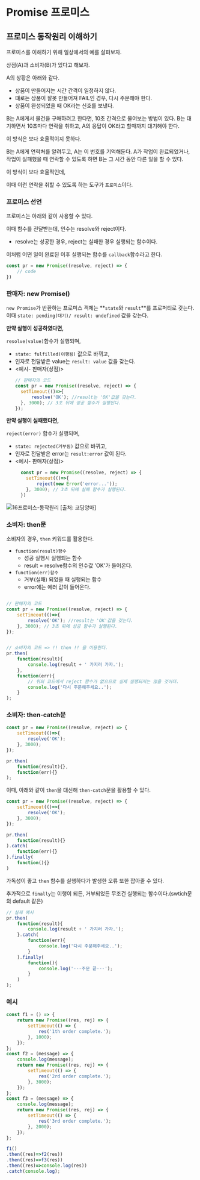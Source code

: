 # Promise 프로미스 

## 프로미스 동작원리 이해하기 

프로미스를 이해하기 위해 일상에서의 예를 살펴보자. 

상점(A)과 소비자(B)가 있다고 해보자.

A의 상황은 아래와 같다. 
- 상품이 만들어지는 시간 간격이 일정하지 않다. 
- 떄로는 상품이 잘못 만들어져 FAIL인 경우, 다시 주문해야 한다.
- 상품이 완성되었을 때 OK라는 신호를 보낸다. 

B는 A에게서 물건을 구매하려고 한다면, 10초 간격으로 물어보는 방법이 있다. 
B는 대기하면서 10초마다 연락을 취하고, A의 응답이 OK라고 할때까지 대기해야 한다. 

이 방식은 보다 효율적이지 못하다. 

B는 A에게 연락처를 알려두고, A는 이 번호를 기억해둔다. 
A가 작업이 완료되었거나, 작업이 실패했을 때 연락할 수 있도록 하면 B는 그 시간 동안 다른 일을 할 수 있다. 

이 방식이 보다 효율적인데,

이때 이런 연락을 취할 수 있도록 하는 도구가 `프로미스`이다. 

### 프로미스 선언 
프로미스는 아래와 같이 사용할 수 있다. 

이때 함수를 전달받는데, 인수는 resolve와 reject이다. 
- resolve는 성공한 경우, reject는 실패한 경우 실행되는 함수이다.

이처럼 어떤 일이 완료된 이후 실행되는 함수를 `callback`함수라고 한다. 

```js 
const pr = new Promise((resolve, reject) => {
    // code
})
```

### 판매자: new Promise()

`new Promise`가 반환하는 프로미스 객체는 **`state`와 `result`**를 프로퍼티로 갖는다. 이때 `state: pending(대기)/ result: undefined` 값을 갖는다. 

**만약 실행이 성공하였다면,** 

`resolve(value)`함수가 실행되며, 
- `state: fulfilled(이행됨)` 값으로 바뀌고,
- 인자로 전달받은 value는 `result: value` 값을 갖는다. 
- <예시- 판매자(상점)>
    ```js 
    // 판매자의 코드 
    const pr = new Promise((resolve, reject) => {
      setTimeout(()=>{
          resolve('OK'); //result는 'OK'값을 갖는다. 
      }, 3000); // 3초 뒤에 성공 함수가 실행된다.
    });
    ```

**만약 실행이 실패했다면,** 

`reject(error)` 함수가 실행되며,
- `state: rejected(거부됨)` 값으로 바뀌고, 
- 인자로 전달받은 error는 `result:error` 값이 된다. 
- <예시- 판매자(상점)>
  ```js 
    const pr = new Promise((resolve, reject) => {
      setTimeout(()=>{
          reject(new Error('error...'));
      }, 3000); // 3초 뒤에 실패 함수가 실행된다.
    })
    ```

![16프로미스-동작원리](image-5.png)
[출처: 코딩앙마]
 
### 소비자: then문
소비자의 경우, `then` 키워드를 활용한다. 

- `function(result)함수` 
  - 성공 실행시 실행되는 함수 
  - result = resolve함수의 인수값 'OK'가 들어온다.
- `function(err)함수` 
  - 거부(실패) 되었을 때 실행되는 함수
  - error에는 에러 값이 들어온다. 


```js

// 판매자의 코드 
const pr = new Promise((resolve, reject) => {
    setTimeout(()=>{
        resolve('OK'); //result는 'OK'값을 갖는다. 
    }, 3000); // 3초 뒤에 성공 함수가 실행된다.
});


// 소비자의 코드 => !! then !! 을 이용한다. 
pr.then(
    function(result){
        console.log(result + ' 가지러 가자.');
    }, 
    function(err){ 
        // 위의 코드에서 reject 함수가 없으므로 실제 실행되지는 않을 것이다. 
        console.log('다시 주문해주세요..');
    } 
);
```


### 소비자: then-catch문

```js
const pr = new Promise((resolve, reject) => {
    setTimeout(()=>{
        resolve('OK');  
    }, 3000); 
});

pr.then(
    function(result){}, 
    function(err){} 
);
```

이때, 아래와 같이 `then`을 대신해 `then-catch`문을 활용할 수 있다. 

```js
const pr = new Promise((resolve, reject) => {
    setTimeout(()=>{
        resolve('OK');  
    }, 3000); 
});

pr.then(
    function(result){}
).catch(
    function(err){} 
).finally(
    function(){}
)
```

가독성이 좋고 `then` 함수를 실행하다가 발생한 오류 또한 잡아줄 수 있다. 

추가적으로 `finally`는 이행이 되든, 거부되었든 무조건 실행되는 함수이다.(swtich문의 default 같은)

```js 
// 실제 예시 
pr.then(
    function(result){
        console.log(result + ' 가지러 가자.');
    }.catch(
        function(err){
            console.log('다시 주문해주세요..');
        } 
    ).finally(
        function(){
            console.log('---주문 끝---');
        }
    )
);
```

### 예시 
```js
const f1 = () => {
    return new Promise((res, rej) => {
        setTimeout(() => {
            res('1th order complete.');
        }, 1000);
    });
};
const f2 = (message) => {
    console.log(message);
    return new Promise((res, rej) => {
        setTimeout(() => {
            res('2rd order complete.');
        }, 3000);
    });
};
const f3 = (message) => {
    console.log(message);
    return new Promise((res, rej) => {
        setTimeout(() => {
            res('3rd order complete.');
        }, 2000);
    });
};

f1()
.then((res)=>f2(res))
.then((res)=>f3(res))
.then((res)=>console.log(res))
.catch(console.log);
```